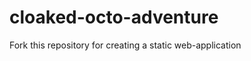 cloaked-octo-adventure
======================

Fork this repository for creating a static web-application
